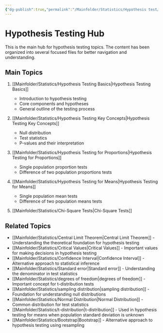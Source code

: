 ```yaml
---
{"dg-publish":true,"permalink":"/Mainfolder/Statistics/Hypothesis test/"}
---
```



# Hypothesis Testing Hub

This is the main hub for hypothesis testing topics. The content has been organized into several focused files for better navigation and understanding.

## Main Topics

1. [[Mainfolder/Statistics/Hypothesis Testing Basics\|Hypothesis Testing Basics]]
   * Introduction to hypothesis testing
   * Core components and hypotheses
   * General outline of the testing process

2. [[Mainfolder/Statistics/Hypothesis Testing Key Concepts\|Hypothesis Testing Key Concepts]]
   * Null distribution
   * Test statistics
   * P-values and their interpretation

3. [[Mainfolder/Statistics/Hypothesis Testing for Proportions\|Hypothesis Testing for Proportions]]
   * Single population proportion tests
   * Difference of two population proportions tests

4. [[Mainfolder/Statistics/Hypothesis Testing for Means\|Hypothesis Testing for Means]]
   * Single population mean tests
   * Difference of two population means tests

1. [[Mainfolder/Statistics/Chi-Square Tests\|Chi-Square Tests]]
## Related Topics
* [[Mainfolder/Statistics/Central Limit Theorem\|Central Limit Theorem]] - Understanding the theoretical foundation for hypothesis testing
* [[Mainfolder/Statistics/Critical Values\|Critical Values]] - Important values for making decisions in hypothesis testing
* [[Mainfolder/Statistics/Confidence Interval\|Confidence Interval]] - Alternative approach to statistical inference
* [[Mainfolder/Statistics/Standard error\|Standard error]] - Understanding the denominator in test statistics
* [[Mainfolder/Statistics/degrees of freedom\|degrees of freedom]] - Important concept for t-distribution tests
* [[Mainfolder/Statistics/sampling distribution\|sampling distribution]] - Foundation for understanding null distributions
* [[Mainfolder/Statistics/Normal Distribution\|Normal Distribution]] - Common distribution for test statistics
* [[Mainfolder/Statistics/t-distribution\|t-distribution]] - Used in hypothesis testing for means when population standard deviation is unknown
* [[Mainfolder/Statistics/Bootstrap\|Bootstrap]] - Alternative approach to hypothesis testing using resampling
